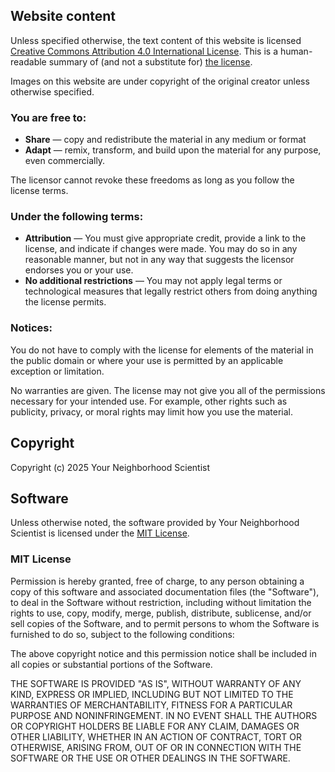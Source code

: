 

## Website content

Unless specified otherwise, the text content of this website is
licensed [Creative Commons Attribution 4.0 International
License](https://creativecommons.org/licenses/by/4.0/). This is a human-readable
summary of (and not a substitute for) [the
license](https://creativecommons.org/licenses/by/4.0/legalcode).

Images on this website are under copyright of the original creator unless
otherwise specified.

### You are free to:

- **Share** — copy and redistribute the material in any medium or format
- **Adapt** — remix, transform, and build upon the material for any purpose, even commercially.

The licensor cannot revoke these freedoms as long as you follow the license terms.

### Under the following terms:

- **Attribution** — You must give appropriate credit, provide a link to the
  license, and indicate if changes were made. You may do so in any reasonable
  manner, but not in any way that suggests the licensor endorses you or your
  use.
- **No additional restrictions** — You may not apply legal terms or
  technological measures that legally restrict others from doing anything the
  license permits.

### Notices:

You do not have to comply with the license for elements of the material in the 
public domain or where your use is permitted by an applicable exception or limitation.

No warranties are given. The license may not give you all of the permissions necessary 
for your intended use. For example, other rights such as publicity, privacy, or moral 
rights may limit how you use the material.

## Copyright

Copyright (c) 2025 Your Neighborhood Scientist

## Software

Unless otherwise noted, the software provided by Your Neighborhood Scientist is
licensed under the [MIT License](#mit-license).

### MIT License

Permission is hereby granted, free of charge, to any person obtaining a copy
of this software and associated documentation files (the "Software"), to deal
in the Software without restriction, including without limitation the rights
to use, copy, modify, merge, publish, distribute, sublicense, and/or sell
copies of the Software, and to permit persons to whom the Software is
furnished to do so, subject to the following conditions:

The above copyright notice and this permission notice shall be included in all
copies or substantial portions of the Software.

THE SOFTWARE IS PROVIDED "AS IS", WITHOUT WARRANTY OF ANY KIND, EXPRESS OR
IMPLIED, INCLUDING BUT NOT LIMITED TO THE WARRANTIES OF MERCHANTABILITY,
FITNESS FOR A PARTICULAR PURPOSE AND NONINFRINGEMENT. IN NO EVENT SHALL THE
AUTHORS OR COPYRIGHT HOLDERS BE LIABLE FOR ANY CLAIM, DAMAGES OR OTHER
LIABILITY, WHETHER IN AN ACTION OF CONTRACT, TORT OR OTHERWISE, ARISING FROM,
OUT OF OR IN CONNECTION WITH THE SOFTWARE OR THE USE OR OTHER DEALINGS IN THE
SOFTWARE.
